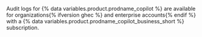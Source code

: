 Audit logs for {% data variables.product.prodname_copilot %} are available for organizations{% ifversion ghec %} and enterprise accounts{% endif %} with a {% data variables.product.prodname_copilot_business_short %} subscription.